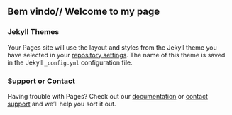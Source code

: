 ## Bem vindo// Welcome to my page


### Jekyll Themes

Your Pages site will use the layout and styles from the Jekyll theme you have selected in your [repository settings](https://github.com/JNP70/Joao_Netto/settings). The name of this theme is saved in the Jekyll `_config.yml` configuration file.

### Support or Contact

Having trouble with Pages? Check out our [documentation](https://help.github.com/categories/github-pages-basics/) or [contact support](https://github.com/contact) and we’ll help you sort it out.
